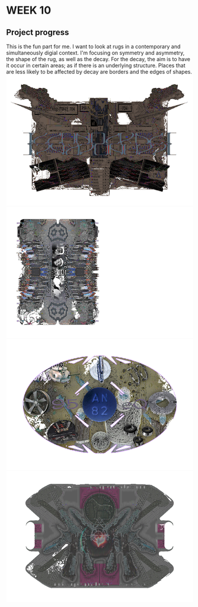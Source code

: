 # WEEK 10
## Project progress
This is the fun part for me. I want to look at rugs in a contemporary and simultaneously digial context. I'm focusing on symmetry and asymmetry, the shape of the rug, as well as the decay. For the decay, the aim is to have it occur in certain areas; as if there is an underlying structure. Places that are less likely to be affected by decay are borders and the edges of shapes. <br/> 
![](rug0.png) <br/>
![](rug1.png) <br/>
![](rug2.png) <br/>
![](rug3.png) <br/>

